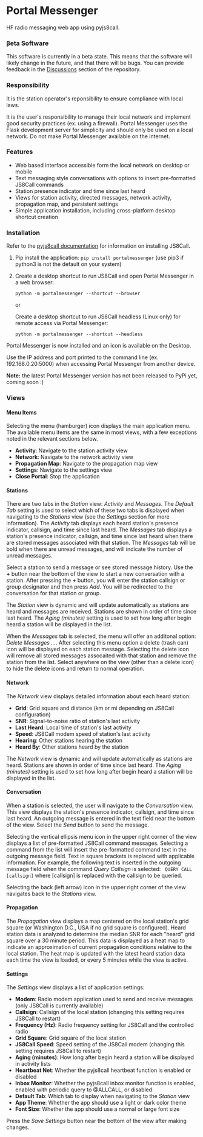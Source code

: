 # Portal Messenger

HF radio messaging web app using pyjs8call.

### &beta;eta Software

This software is currently in a beta state. This means that the software will likely change in the future, and that there will be bugs. You can provide feedback in the [Discussions](https://github.com/simplyequipped/portalmessenger/discussions) section of the repository.

### Responsibility
It is the station operator's reponsibility to ensure compliance with local laws.

It is the user's responsibility to manage their local network and implement good security practices (ex. using a firewall). Portal Messenger uses the Flask development server for simplicity and should only be used on a local network. Do not make Portal Messenger available on the internet.

### Features
- Web based interface accessible form the local network on desktop or mobile
- Text messaging style conversations with options to insert pre-formatted JS8Call commands
- Station presence indicator and time since last heard
- Views for station activity, directed messages, network activity, propagation map, and persistent settings
- Simple application installation, including cross-platform desktop shortcut creation

### Installation
Refer to the [pyjs8call documentation](https://simplyequipped.github.io/pyjs8call/) for information on installing JS8Call.

1. Pip install the application: `pip install portalmessenger` (use pip3 if python3 is not the default on your system)
2. Create a desktop shortcut to run JS8Call and open Portal Messenger in a web browser:
   ```
   python -m portalmessenger --shortcut --browser
   ```

   or
   
   Create a desktop shortcut to run JS8Call headless (Linux only) for remote access via Portal Messenger:
   ```
   python -m portalmessenger --shortcut --headless
   ```
Portal Messenger is now installed and an icon is available on the Desktop.

Use the IP address and port printed to the command line (ex. 192.168.0.20:5000) when accessing Portal Messenger from another device.

**Note:** the latest Portal Messenger version has not been released to PyPi yet, coming soon :)

### Views

#### Menu Items
Selecting the menu (hamburger) icon displays the main application menu. The available menu items are the same in most views, with a few exceptions noted in the relevant sections below.

- **Activity**: Navigate to the station activity view
- **Network**: Navigate to the network activity view
- **Propagation Map**: Navigate to the propagation map view 
- **Settings**: Navigate to the settings view
- **Close Portal**: Stop the application

#### Stations
There are two tabs in the *Station* view: *Activity* and *Messages*. The *Default Tab* setting is used to select which of these two tabs is displayed when navigating to the *Stations* view (see the *Settings* section for more information). The *Activity* tab displays each heard station's presence indicator, callsign, and time since last heard. The *Messages* tab displays a station's presence indicator, callsign, and time since last heard when there are stored messages associated with that station. The *Messages* tab will be bold when there are unread messages, and will indicate the number of unread messages.

Select a station to send a message or see stored message history. Use the **+** button near the bottom of the view to start a new conversation with a station. After pressing the **+** button, you will enter the station callsign or group designator and then press *Add*. You will be redirected to the conversation for that station or group.

The *Station* view is dynamic and will update automatically as stations are heard and messages are received. Stations are shown in order of time since last heard. The *Aging (minutes)* setting is used to set how long after begin heard a station will be displayed in the list.

When the *Messages* tab is selected, the menu will offer an additonal option: *Delete Messages ...*. After selecting this menu option a delete (trash can) icon will be displayed on each station message. Selecting the delete icon will remove all stored messages assocaited with that station and remove the station from the list. Select anywhere on the view (other than a delete icon) to hide the delete icons and return to normal operation.

#### Network
The *Network* view displays detailed information about each heard station:

- **Grid**: Grid square and distance (km or mi depending on JS8Call configuration)
- **SNR**: Signal-to-noise ratio of station's last activity
- **Last Heard**: Local time of station's last activity
- **Speed**: JS8Call modem speed of station's last activity
- **Hearing**: Other stations hearing the station
- **Heard By**: Other stations heard by the station

The *Network* view is dynamic and will update automatically as stations are heard. Stations are shown in order of time since last heard. The *Aging (minutes)* setting is used to set how long after begin heard a station will be displayed in the list.

#### Conversation
When a station is selected, the user will navigate to the *Conversation* view. This view displays the station's presence indicator, callsign, and time since last heard. An outgoing message is entered in the text field near the bottom of the view. Select the *Send* button to send the message.

Selecting the vertical ellipsis menu icon in the upper right corner of the view displays a list of pre-formatted JS8Call command messages. Selecting a command from the list will insert the pre-formatted command text in the outgoing message field. Text in square brackets is replaced with applicable information. For example, the following text is inserted in the outgoing message field when the command *Query Callsign* is selected: ` QUERY CALL [callsign]` where [callsign] is replaced with the callsign to be queried.

Selecting the back (left arrow) icon in the upper right corner of the view navigates back to the *Stations* view.

#### Propagation
The *Propagation* view displays a map centered on the local station's grid square (or Washington D.C., USA if no grid square is configured). Heard station data is analyzed to determine the median SNR for each "heard" grid square over a 30 minute period. This data is displayed as a heat map to indicate an approximation of current propagation conditions relative to the local station. The heat map is updated with the latest heard station data each time the view is loaded, or every 5 minutes while the view is active.

#### Settings
The *Settings* view displays a list of application settings:

- **Modem**: Radio modem application used to send and receive messages (only JS8Call is currently available)
- **Callsign**: Callsign of the local station (changing this setting requires JS8Call to restart)
- **Frequency (Hz)**: Radio frequency setting for JS8Call and the controlled radio
- **Grid Square**: Grid square of the local station
- **JS8Call Speed**: Speed setting of the JS8Call modem (changing this setting requires JS8Call to restart)
- **Aging (minutes)**: How long after begin heard a station will be displayed in activity lists
- **Heartbeat Net**: Whether the pyjs8call heartbeat function is enabled or disabled
- **Inbox Monitor**: Whether the pyjs8call inbox monitor function is enabled, enabled with periodic query to @ALLCALL, or disabled
- **Default Tab**: Which tab to display when navigating to the *Station* view
- **App Theme**: Whether the app should use a light or dark color theme
- **Font Size**: Whether the app should use a normal or large font size

Press the *Save Settings* button near the bottom of the view after making changes.

